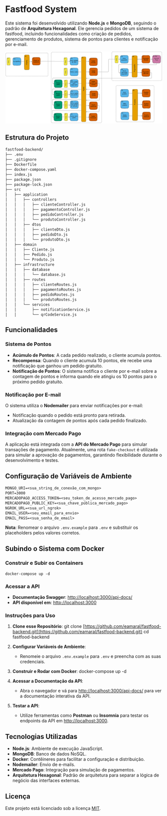 # Fastfood System

Este sistema foi desenvolvido utilizando **Node.js** e **MongoDB**, seguindo o padrão de **Arquitetura Hexagonal**. Ele gerencia pedidos de um sistema de fastfood, incluindo funcionalidades como criação de pedidos, gerenciamento de produtos, sistema de pontos para clientes e notificação por e-mail.

![Event Storming](images/event-storming.png)

## Estrutura do Projeto

    fastfood-backend/
    ├── .env
    ├── .gitignore
    ├── Dockerfile
    ├── docker-compose.yaml
    ├── index.js
    ├── package.json
    ├── package-lock.json
    ├── src
    │   ├── application
    │   │   ├── controllers
    │   │   │   ├── clienteController.js
    │   │   │   ├── pagamentoController.js
    │   │   │   ├── pedidoController.js
    │   │   │   └── produtoController.js
    │   │   ├── dtos
    │   │   │   ├── clienteDto.js
    │   │   │   ├── pedidoDto.js
    │   │   │   └── produtoDto.js
    │   ├── domain
    │   │   ├── Cliente.js
    │   │   ├── Pedido.js
    │   │   └── Produto.js
    │   ├── infrastructure
    │   │   ├── database
    │   │   │   └── database.js
    │   │   ├── routes
    │   │   │   ├── clienteRoutes.js
    │   │   │   ├── pagamentoRoutes.js
    │   │   │   ├── pedidoRoutes.js
    │   │   │   └── produtoRoutes.js
    │   │   └── services
    │   │       ├── notificationService.js
    │   │       └── qrCodeService.js

## Funcionalidades

### Sistema de Pontos

- **Acúmulo de Pontos**: A cada pedido realizado, o cliente acumula pontos.
- **Recompensa**: Quando o cliente acumula 10 pontos, ele recebe uma notificação que ganhou um pedido gratuito.
- **Notificação de Pontos**: O sistema notifica o cliente por e-mail sobre a contagem de pontos e informa quando ele atingiu os 10 pontos para o próximo pedido gratuito.

### Notificação por E-mail

O sistema utiliza o **Nodemailer** para enviar notificações por e-mail:

- Notificação quando o pedido está pronto para retirada.
- Atualização da contagem de pontos após cada pedido finalizado.

### Integração com Mercado Pago

A aplicação está integrada com a **API do Mercado Pago** para simular transações de pagamento. Atualmente, uma rota `fake-checkout` é utilizada para simular a aprovação de pagamentos, garantindo flexibilidade durante o desenvolvimento e testes.

## Configuração de Variáveis de Ambiente

    MONGO_URI=<sua_string_de_conexão_com_mongo>
    PORT=3000
    MERCADOPAGO_ACCESS_TOKEN=<seu_token_de_acesso_mercado_pago>
    MERCADOPAGO_PUBLIC_KEY=<sua_chave_pública_mercado_pago>
    NGROK_URL=<sua_url_ngrok>
    EMAIL_USER=<seu_email_para_envio>
    EMAIL_PASS=<sua_senha_de_email>

**Nota**: Renomear o arquivo `.env.example` para `.env` e substituir os placeholders pelos valores corretos.

## Subindo o Sistema com Docker

### Construir e Subir os Containers

    docker-compose up -d

### Acessar a API

- **Documentação Swagger**: [http://localhost:3000/api-docs/](http://localhost:3000/api-docs/)
- **API disponível em**: [http://localhost:3000](http://localhost:3000)

### Instruções para Uso

1. **Clone esse Repositório**:
    git clone [https://github.com/eamaral/fastfood-backend.git](https://github.com/eamaral/fastfood-backend.git)
    cd fastfood-backend

2. **Configurar Variáveis de Ambiente**:
    - Renomeie o arquivo `.env.example` para `.env` e preencha com as suas credenciais.

3. **Construir e Rodar com Docker**:
    docker-compose up -d

4. **Acessar a Documentação da API**:
    - Abra o navegador e vá para [http://localhost:3000/api-docs/](http://localhost:3000/api-docs/) para ver a documentação interativa da API.

5. **Testar a API**:
    - Utilize ferramentas como **Postman** ou **Insomnia** para testar os endpoints da API em [http://localhost:3000](http://localhost:3000).

## Tecnologias Utilizadas

- **Node.js**: Ambiente de execução JavaScript.
- **MongoDB**: Banco de dados NoSQL.
- **Docker**: Contêineres para facilitar a configuração e distribuição.
- **Nodemailer**: Envio de e-mails.
- **Mercado Pago**: Integração para simulação de pagamentos.
- **Arquitetura Hexagonal**: Padrão de arquitetura para separar a lógica de negócio das interfaces externas.

## Licença

Este projeto está licenciado sob a licença [MIT](LICENSE).

